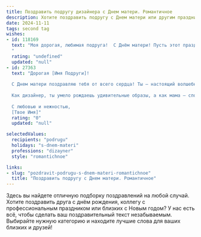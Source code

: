 ```yaml
---
title: Поздравить подругу дизайнера с Днем матери. Романтичное
description: Хотите поздравить подругу с Днем матери или другим праздником? Наш ИИ создаст незабываемое поздравление, а вы обязательно выделитесь среди других.  
date: 2024-11-11
tags: second tag
wishes:
- id: 118169
  text: "Моя дорогая, любимая подруга!  С Днём матери! Пусть этот праздник наполнит твоё сердце нежностью и любовью, как твои прекрасные дизайнерские работы наполняют мир красотой и вдохновением.  Желаю тебе бесконечного счастья, тепла семейного очага и  волшебных мгновений, которые ты будешь хранить в памяти как самые драгоценные сокровища.  Ты – невероятная женщина, мама и дизайнер!  Я бесконечно тобой восхищаюсь и люблю!
  "
  rating: "undefined"
  updated: "null"
- id: 27363
  text: "Дорогая [Имя Подруги]!
  
  С Днем матери поздравляю тебя от всего сердца! Ты — настоящий волшебник, создающий красоту и гармонию вокруг себя, как в дизайне, так и в нашей жизни. Твоя душевная теплота и забота о близких делают этот мир ярче и добрее.
  
  Как дизайнер, ты умело рождаешь удивительные образы, а как мама — способна сотворить целый мир любви и заботы. Пусть каждая твоя идея обретает жизнь, а каждый день дарит радость и вдохновение. Желаю тебе тонкого чувства стиля в каждом мгновении и бесконечного счастья в семье.
  
  С любовью и нежностью,
  [Твое Имя]"
  rating: "0"
  updated: "null"

selectedValues:
  recipients: "podrugu"
  holidays: "s-dnem-materi"
  professions: "dizayner"
  style: "romantichnoe"

links:
- slug: "pozdravit-podrugu-s-dnem-materi-romantichnoe"
  title: "Поздравить подругу с Днем матери. Романтичное"
---
```


Здесь вы найдете отличную подборку поздравлений на любой случай. 
Хотите поздравить друга с днём рождения, коллегу с профессиональным праздником или близких с Новым годом? У нас есть всё, чтобы сделать ваш поздравительный текст незабываемым. Выбирайте нужную категорию и находите лучшие слова для ваших близких и друзей!

